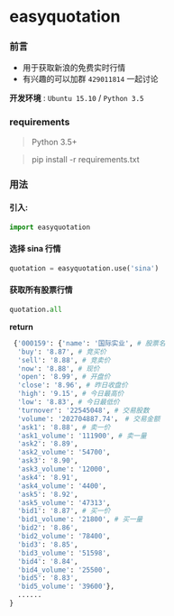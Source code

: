 # easyquotation

### 前言
* 用于获取新浪的免费实时行情
* 有兴趣的可以加群 `429011814` 一起讨论

**开发环境** : `Ubuntu 15.10` / `Python 3.5`

### requirements

> Python 3.5+
 
> pip install -r requirements.txt

### 用法

#### 引入:

```python
import easyquotation
```

#### 选择 sina 行情

```python
quotation = easyquotation.use('sina')
```

#### 获取所有股票行情

```python
quotation.all
```

**return**

```python
 {'000159': {'name': '国际实业', # 股票名
  'buy': '8.87', # 竞买价
  'sell': '8.88', # 竞卖价
  'now': '8.88', # 现价
  'open': '8.99', # 开盘价
  'close': '8.96', # 昨日收盘价
  'high': '9.15', # 今日最高价
  'low': '8.83', # 今日最低价
  'turnover': '22545048', # 交易股数
  'volume': '202704887.74'， # 交易金额
  'ask1': '8.88', # 卖一价
  'ask1_volume': '111900', # 卖一量
  'ask2': '8.89',
  'ask2_volume': '54700',
  'ask3': '8.90',
  'ask3_volume': '12000',
  'ask4': '8.91',
  'ask4_volume': '4400',
  'ask5': '8.92',
  'ask5_volume': '47313',
  'bid1': '8.87', # 买一价
  'bid1_volume': '21800', # 买一量
  'bid2': '8.86', 
  'bid2_volume': '78400',
  'bid3': '8.85',
  'bid3_volume': '51598',
  'bid4': '8.84',
  'bid4_volume': '25500',
  'bid5': '8.83',
  'bid5_volume': '39600'},
  ......
}
```
